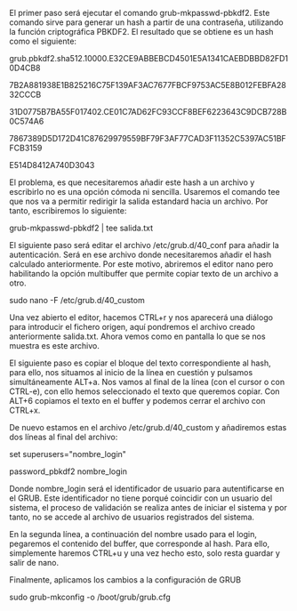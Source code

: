 ﻿El primer paso será ejecutar el comando grub-mkpasswd-pbkdf2. Este comando sirve para generar un hash a partir de una contraseña, utilizando la función criptográfica PBKDF2. El resultado que se obtiene es un hash como el siguiente:

grub.pbkdf2.sha512.10000.E32CE9ABBEBCD4501E5A1341CAEBDBBD82FD10D4CB8

7B2A881938E1B825216C75F139AF3AC7677FBCF9753AC5E8B012FEBFA2832CCCB

31D0775B7BA55F017402.CE01C7AD62FC93CCF8BEF6223643C9DCB728B0C574A6

7867389D5D172D41C87629979559BF79F3AF77CAD3F11352C5397AC51BFFCB3159

E514D8412A740D3043

El problema, es que necesitaremos añadir este hash a un archivo y escribirlo no es una opción cómoda ni sencilla. Usaremos el comando tee que nos va a permitir redirigir la salida estandard hacia un archivo. Por tanto, escribiremos lo siguiente:

grub-mkpasswd-pbkdf2 | tee salida.txt

El siguiente paso será editar el archivo /etc/grub.d/40\_conf para añadir la autenticación. Será en ese archivo donde necesitaremos añadir el hash calculado anteriormente. Por este motivo, abriremos el editor nano pero habilitando la opción multibuffer que permite copiar texto de un archivo a otro.

sudo nano -F /etc/grub.d/40\_custom

Una vez abierto el editor, hacemos CTRL+r y nos aparecerá una diálogo para introducir el fichero origen, aquí pondremos el archivo creado anteriormente salida.txt. Ahora vemos como en pantalla lo que se nos muestra es este archivo.

El siguiente paso es copiar el bloque del texto correspondiente al hash, para ello, nos situamos al inicio de la línea en cuestión y pulsamos simultáneamente ALT+a. Nos vamos al final de la línea (con el cursor o con CTRL-e), con ello hemos seleccionado el texto que queremos copiar. Con ALT+6 copiamos el texto en el buffer y podemos cerrar el archivo con CTRL+x.

De nuevo estamos en el archivo /etc/grub.d/40\_custom y añadiremos estas dos líneas al final del archivo:

set superusers="nombre\_login"

password\_pbkdf2 nombre\_login

Donde nombre\_login será el identificador de usuario para autentificarse en el GRUB. Este identificador no tiene porqué coincidir con un usuario del sistema, el proceso de validación se realiza antes de iniciar el sistema y por tanto, no se accede al archivo de usuarios registrados del sistema.

En la segunda línea, a continuación del nombre usado para el login, pegaremos el contenido del buffer, que corresponde al hash. Para ello, simplemente haremos CTRL+u y una vez hecho esto, solo resta guardar y salir de nano.

Finalmente, aplicamos los cambios a la configuración de GRUB

sudo grub-mkconfig -o /boot/grub/grub.cfg
